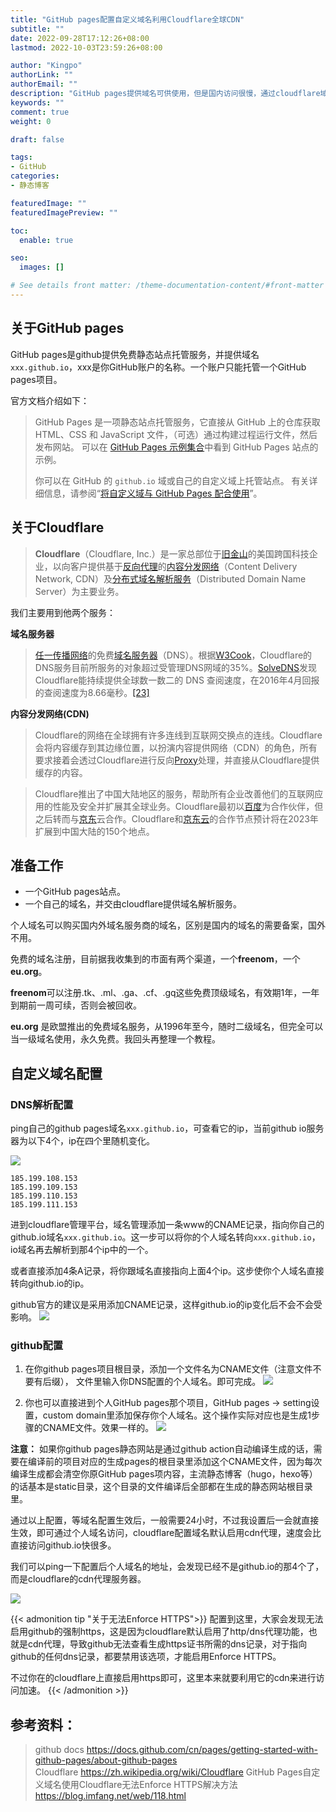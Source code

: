 ```yaml
---
title: "GitHub pages配置自定义域名利用Cloudflare全球CDN"
subtitle: ""
date: 2022-09-28T17:12:26+08:00
lastmod: 2022-10-03T23:59:26+08:00

author: "Kingpo"
authorLink: ""
authorEmail: ""
description: "GitHub pages提供域名可供使用，但是国内访问很慢，通过cloudflare域名解析配置自定义域名，可以利用其cdn加速访问。"
keywords: ""
comment: true
weight: 0

draft: false

tags:
- GitHub
categories:
- 静态博客

featuredImage: ""
featuredImagePreview: ""

toc:
  enable: true

seo:
  images: []

# See details front matter: /theme-documentation-content/#front-matter
---
```


<!--more-->
## 关于GitHub pages
GitHub pages是github提供免费静态站点托管服务，并提供域名`xxx.github.io`，xxx是你GitHub账户的名称。一个账户只能托管一个GitHub pages项目。

官方文档介绍如下：
>GitHub Pages 是一项静态站点托管服务，它直接从 GitHub 上的仓库获取 HTML、CSS 和 JavaScript 文件，（可选）通过构建过程运行文件，然后发布网站。 可以在 [GitHub Pages 示例集合](https://github.com/collections/github-pages-examples)中看到 GitHub Pages 站点的示例。
>
>你可以在 GitHub 的 `github.io` 域或自己的自定义域上托管站点。 有关详细信息，请参阅“[将自定义域与 GitHub Pages 配合使用](https://docs.github.com/cn/articles/using-a-custom-domain-with-github-pages)”。

## 关于Cloudflare

>**Cloudflare**（Cloudflare, Inc.）是一家总部位于[旧金山](https://zh.wikipedia.org/wiki/%E8%88%8A%E9%87%91%E5%B1%B1 "旧金山")的美国跨国科技企业，以向客户提供基于[反向代理](https://zh.wikipedia.org/wiki/%E5%8F%8D%E5%90%91%E4%BB%A3%E7%90%86 "反向代理")的[内容分发网络](https://zh.wikipedia.org/wiki/%E5%85%A7%E5%AE%B9%E5%82%B3%E9%81%9E%E7%B6%B2%E8%B7%AF "内容分发网络")（Content Delivery Network, CDN）及[分布式域名解析服务](https://zh.wikipedia.org/wiki/%E5%9F%9F%E5%90%8D%E7%B3%BB%E7%BB%9F "域名系统")（Distributed Domain Name Server）为主要业务。

我们主要用到他两个服务：

**域名服务器**
> [任一传播网络](https://zh.wikipedia.org/wiki/%E4%BB%BB%E6%92%AD "任播")的免费[域名服务器](https://zh.wikipedia.org/wiki/%E5%9F%9F%E5%90%8D%E7%B3%BB%E7%BB%9F "域名系统")（DNS）。根据[W3Cook](https://zh.wikipedia.org/w/index.php?title=W3Cook&action=edit&redlink=1 "W3Cook（页面不存在）")，Cloudflare的DNS服务目前所服务的对象超过受管理DNS网域的35%。[SolveDNS](https://zh.wikipedia.org/w/index.php?title=SolveDNS&action=edit&redlink=1 "SolveDNS（页面不存在）")发现Cloudflare能持续提供全球数一数二的 DNS 查阅速度，在2016年4月回报的查阅速度为8.66毫秒。[[23]](https://zh.wikipedia.org/wiki/Cloudflare#cite_note-23)

**内容分发网络(CDN)**
> Cloudflare的网络在全球拥有许多连线到互联网交换点的连线。Cloudflare会将内容缓存到其边缘位置，以扮演内容提供网络（CDN）的角色，所有要求接着会透过Cloudflare进行反向[Proxy](https://zh.wikipedia.org/wiki/Proxy "Proxy")处理，并直接从Cloudflare提供缓存的内容。

>Cloudflare推出了中国大陆地区的服务，帮助所有企业改善他们的互联网应用的性能及安全并扩展其全球业务。Cloudflare最初以[百度](https://zh.wikipedia.org/wiki/%E7%99%BE%E5%BA%A6 "百度")为合作伙伴，但之后转而与[京东](https://zh.wikipedia.org/wiki/%E4%BA%AC%E6%9D%B1_(%E7%B6%B2%E7%AB%99) "京东 (网站)")云合作。Cloudflare和[京东云](https://zh.wikipedia.org/w/index.php?title=%E4%BA%AC%E4%B8%9C%E4%BA%91&action=edit&redlink=1 "京东云（页面不存在）")的合作节点预计将在2023年扩展到中国大陆的150个地点。

## 准备工作
- 一个GitHub pages站点。
- 一个自己的域名，并交由cloudflare提供域名解析服务。

个人域名可以购买国内外域名服务商的域名，区别是国内的域名的需要备案，国外不用。

免费的域名注册，目前据我收集到的市面有两个渠道，一个**freenom**，一个**eu.org**。

**freenom**可以注册.tk、.ml、.ga、.cf、.gq这些免费顶级域名，有效期1年，一年到期前一周可续，否则会被回收。

**eu.org** 是欧盟推出的免费域名服务，从1996年至今，随时二级域名，但完全可以当一级域名使用，永久免费。我回头再整理一个教程。

## 自定义域名配置
### DNS解析配置
ping自己的github pages域名`xxx.github.io`，可查看它的ip，当前github io服务器为以下4个，ip在四个里随机变化。

![](https://s3.bmp.ovh/imgs/2022/09/28/49163b5c22c497b1.png)

```
185.199.108.153
185.199.109.153
185.199.110.153
185.199.111.153
```


进到cloudflare管理平台，域名管理添加一条www的CNAME记录，指向你自己的github.io域名`xxx.github.io`。这一步可以将你的个人域名转向`xxx.github.io`，io域名再去解析到那4个ip中的一个。

或者直接添加4条A记录，将你跟域名直接指向上面4个ip。这步使你个人域名直接转向github.io的ip。

github官方的建议是采用添加CNAME记录，这样github.io的ip变化后不会不会受影响。
![](https://s3.bmp.ovh/imgs/2022/10/04/9f3ad9f96fb55a20.png)


### github配置

1.  在你github pages项目根目录，添加一个文件名为CNAME文件（注意文件不要有后缀），
文件里输入你DNS配置的个人域名。即可完成。
![](https://s3.bmp.ovh/imgs/2022/10/03/948e4b01e19aabcf.png)


2.  你也可以直接进到个人GitHub pages那个项目，GitHub pages -> setting设置，custom domain里添加保存你个人域名。这个操作实际对应也是生成1步骤的CNAME文件。效果一样的。
![](https://s3.bmp.ovh/imgs/2022/10/03/7ba48e38c264d283.png)



**注意：** 如果你github pages静态网站是通过github action自动编译生成的话，需要在编译前的项目对应的生成pages的根目录里添加这个CNAME文件，因为每次编译生成都会清空你原GitHub pages项内容，主流静态博客（hugo，hexo等）的话基本是static目录，这个目录的文件编译后全部都在生成的静态网站根目录里。

通过以上配置，等域名配置生效后，一般需要24小时，不过我设置后一会就直接生效，即可通过个人域名访问，cloudflare配置域名默认启用cdn代理，速度会比直接访问github.io快很多。

我们可以ping一下配置后个人域名的地址，会发现已经不是github.io的那4个了，而是cloudflare的cdn代理服务器。

![](https://s3.bmp.ovh/imgs/2022/10/03/af31c01ce6029d6d.png)

{{< admonition tip "关于无法Enforce HTTPS">}}
配置到这里，大家会发现无法启用github的强制https，这是因为cloudflare默认启用了http/dns代理功能，也就是cdn代理，导致github无法查看生成https证书所需的dns记录，对于指向github的任何dns记录，都要禁用该选项，才能启用Enforce HTTPS。

不过你在的cloudflare上直接启用https即可，这里本来就要利用它的cdn来进行访问加速。
{{< /admonition >}}


## 参考资料：
> github docs https://docs.github.com/cn/pages/getting-started-with-github-pages/about-github-pages   
> Cloudflare https://zh.wikipedia.org/wiki/Cloudflare
> GitHub Pages自定义域名使用Cloudflare无法Enforce HTTPS解决方法 https://blog.imfang.net/web/118.html